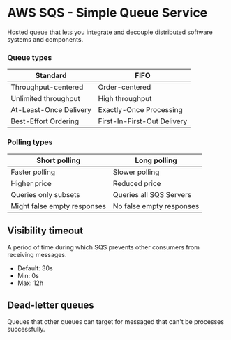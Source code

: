 # AWS SQS - Simple Queue Service

Hosted queue that lets you integrate and decouple distributed software systems and components.

### Queue types

| Standard               | FIFO                        |
| ---------------------- | --------------------------- |
| Throughput-centered    | Order-centered              |
| Unlimited throughput   | High throughput             |
| At-Least-Once Delivery | Exactly-Once Processing     |
| Best-Effort Ordering   | First-In-First-Out Delivery |

### Polling types

| Short polling               | Long polling             |
| --------------------------- | ------------------------ |
| Faster polling              | Slower polling           |
| Higher price                | Reduced price            |
| Queries only subsets        | Queries all SQS Servers  |
| Might false empty responses | No false empty responses |

## Visibility timeout

A period of time during which SQS prevents other consumers from receiving messages.
- Default: 30s
- Min: 0s
- Max: 12h

## Dead-letter queues

Queues that other queues can target for messaged that can't be processes successfully.